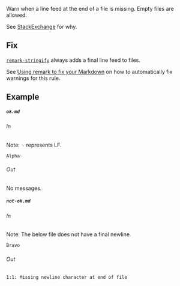Warn when a line feed at the end of a file is missing.
Empty files are allowed.

See [StackExchange](https://unix.stackexchange.com/questions/18743) for why.

## Fix

[`remark-stringify`](https://github.com/remarkjs/remark/tree/master/packages/remark-stringify)
always adds a final line feed to files.

See [Using remark to fix your Markdown](https://github.com/remarkjs/remark-lint#using-remark-to-fix-your-markdown)
on how to automatically fix warnings for this rule.

## Example

##### `ok.md`

###### In

Note: `␊` represents LF.

```markdown
Alpha␊
```

###### Out

No messages.

##### `not-ok.md`

###### In

Note: The below file does not have a final newline.

```markdown
Bravo
```

###### Out

```text
1:1: Missing newline character at end of file
```